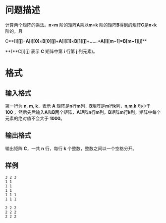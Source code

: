 # 问题描述

计算两个矩阵的乘法。**n**×**m** 阶的矩阵**A**乘以**m**×**k** 阶的矩阵**B**得到的矩阵**C**是**n**×**k** 阶的，且

C**[**i**]**[**j**]**=**A**[**i**]**[**0**]**×**B**[**0**]**[**j**]**+**A**[**i**]**[**1**]**×**B**[**1**]**[**j**]**+**…**…**+**A**[**i**]**[**m**−**1**]**×**B**[**m**−**1**]**[**j**]**

**(**C[i][j] 表示 **C** 矩阵中第 **i** 行第 **j** 列元素)。

# 格式

## 输入格式

第一行为 **n**, **m**, **k**，表示 **A** 矩阵是**n**行**m**列，**B**矩阵是**m**行**k**列，**n**,**m**,**k** 均小于**100**；
然后先后输入**A**和**B**两个矩阵，**A**矩阵**n**行**m**列，**B**矩阵**m**行**k**列，矩阵中每个元素的绝对值不会大于 **1000**。

## 输出格式

输出矩阵 **C**，一共 **n** 行，每行 **k** 个整数，整数之间以一个空格分开。

## 样例

```input1
3 2 3
1 1
1 1
1 1
1 1 1
1 1 1​
```

```output1
2 2 2
2 2 2
2 2 2
```


